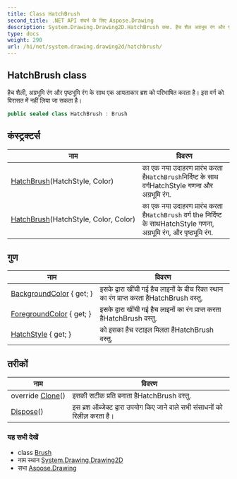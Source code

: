 ```yaml
---
title: Class HatchBrush
second_title: .NET API संदर्भ के लिए Aspose.Drawing
description: System.Drawing.Drawing2D.HatchBrush कक्ष. हैच शैल अग्रभूम रंग और पृष्ठभूम रंग के सथ एक आयतकर ब्रश क परभषत करत है इस वर्ग क वरसत में नहं लय ज सकत है
type: docs
weight: 290
url: /hi/net/system.drawing.drawing2d/hatchbrush/
---
```

## HatchBrush class

हैच शैली, अग्रभूमि रंग और पृष्ठभूमि रंग के साथ एक आयताकार ब्रश को परिभाषित करता है। इस वर्ग को विरासत में नहीं लिया जा सकता है।

```csharp
public sealed class HatchBrush : Brush
```

## कंस्ट्रक्टर्स

| नाम | विवरण |
| --- | --- |
| [HatchBrush](hatchbrush/#constructor)(HatchStyle, Color) | का एक नया उदाहरण प्रारंभ करता है`HatchBrush`निर्दिष्ट के साथ वर्गHatchStyle गणना और अग्रभूमि रंग. |
| [HatchBrush](hatchbrush/#constructor_1)(HatchStyle, Color, Color) | का एक नया उदाहरण प्रारंभ करता है`HatchBrush` वर्ग the निर्दिष्ट के साथHatchStyle गणना, अग्रभूमि रंग, और पृष्ठभूमि रंग. |

## गुण

| नाम | विवरण |
| --- | --- |
| [BackgroundColor](../../system.drawing.drawing2d/hatchbrush/backgroundcolor/) { get; } | इसके द्वारा खींची गई हैच लाइनों के बीच रिक्त स्थान का रंग प्राप्त करता हैHatchBrush वस्तु. |
| [ForegroundColor](../../system.drawing.drawing2d/hatchbrush/foregroundcolor/) { get; } | इसके द्वारा खींची गई हैच लाइनों का रंग प्राप्त करता हैHatchBrush वस्तु. |
| [HatchStyle](../../system.drawing.drawing2d/hatchbrush/hatchstyle/) { get; } | को इसका हैच स्टाइल मिलता हैHatchBrush वस्तु. |

## तरीकों

| नाम | विवरण |
| --- | --- |
| override [Clone](../../system.drawing.drawing2d/hatchbrush/clone/)() | इसकी सटीक प्रति बनाता हैHatchBrush वस्तु. |
| [Dispose](../../system.drawing/brush/dispose/)() | इस ब्रश ऑब्जेक्ट द्वारा उपयोग किए जाने वाले सभी संसाधनों को रिलीज़ करता है। |

### यह सभी देखें

* class [Brush](../../system.drawing/brush/)
* नाम स्थान [System.Drawing.Drawing2D](../../system.drawing.drawing2d/)
* सभा [Aspose.Drawing](../../)


